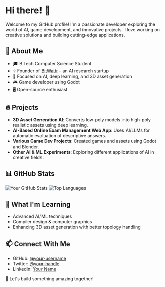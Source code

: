 # Hi there! 👋

Welcome to my GitHub profile! I'm a passionate developer exploring the world of AI, game development, and innovative projects. I love working on creative solutions and building cutting-edge applications.

## 🚀 About Me
- 🎓 B.Tech Computer Science Student
- 💡 Founder of [BitWattr](https://github.com/BitWattr) – an AI research startup
- 🔬 Focused on AI, deep learning, and 3D asset generation
- 🎮 Game developer using Godot
- 🖥️ Open-source enthusiast

## 🔥 Projects
- **3D Asset Generation AI**: Converts low-poly models into high-poly realistic assets using deep learning.
- **AI-Based Online Exam Management Web App**: Uses AI/LLMs for automatic evaluation of descriptive answers.
- **Various Game Dev Projects**: Created games and assets using Godot and Blender.
- **Other AI & ML Experiments**: Exploring different applications of AI in creative fields.

## 📊 GitHub Stats
![Your GitHub Stats](https://github-readme-stats.vercel.app/api?username=archbase&show_icons=true&theme=radical)
![Top Languages](https://github-readme-stats.vercel.app/api/top-langs/?username=archbase&layout=compact&theme=radical)

## 🌱 What I'm Learning
- Advanced AI/ML techniques
- Compiler design & computer graphics
- Enhancing 3D asset generation with better topology handling

## 📫 Connect With Me
- GitHub: [@your-username](https://github.com/your-username)
- Twitter: [@your-handle](https://twitter.com/your-handle)
- LinkedIn: [Your Name](https://linkedin.com/in/your-profile)

🚀 Let's build something amazing together!
